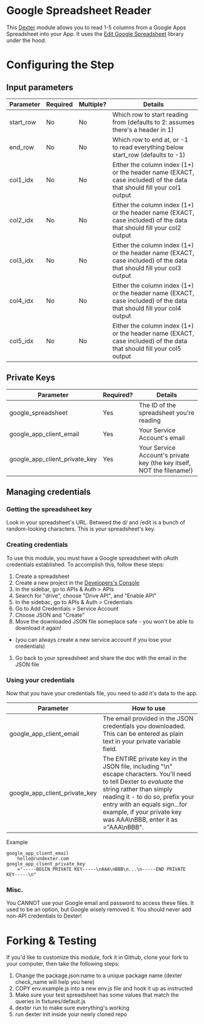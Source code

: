 # Google Spreadsheet Reader 

This [Dexter](http://rundexter.com) module allows you to read 1-5 
columns from a Google Apps Spreadsheet into your App.  It uses the 
[Edit Google Spreadsheet](https://github.com/jpillora/node-edit-google-spreadsheet) 
library under the hood.

# Configuring the Step

## Input parameters

Parameter|Required|Multiple?|Details
---------|--------|---------|-------
start_row | No | No | Which row to start reading from (defaults to 2: assumes there's a header in 1)
end_row | No | No | Which row to end at, or -1 to read everything below start_row (defaults to -1)
col1_idx | No | No | Either the column index (1+) or the header name (EXACT, case included) of the data that should fill your col1 output
col2_idx | No | No | Either the column index (1+) or the header name (EXACT, case included) of the data that should fill your col2 output
col3_idx | No | No | Either the column index (1+) or the header name (EXACT, case included) of the data that should fill your col3 output
col4_idx | No | No | Either the column index (1+) or the header name (EXACT, case included) of the data that should fill your col4 output
col5_idx | No | No | Either the column index (1+) or the header name (EXACT, case included) of the data that should fill your col5 output

## Private Keys

Parameter|Required?|Details
---------|---------|-------
google_spreadsheet | Yes | The ID of the spreadsheet you're reading
google_app_client_email | Yes | Your Service Account's email
google_app_client_private_key | Yes | Your Service Account's private key (the key itself, NOT the filename!)

## Managing credentials

### Getting the spreadsheet key

Look in your spreadsheet's URL. Betweed the d/ and /edit is a bunch
of random-looking characters.  This is your spreadsheet's key.

### Creating credentials

To use this module, you must have a Google spreadsheet with oAuth
credentials established.  To accomplish this, follow these steps:

1. Create a spreadsheet
1. Create a new project in the [Developers's Console](https://console.developers.google.com/project)
1. In the sidebar, go to APIs &amp; Auth &gt; APIs
1. Search for "drive", choose "Drive API", and "Enable API"
1. In the sidebac, go to APIs &amp; Auth &gt; Credentials
1. Go to Add Credentials &gt; Service Account
1. Choose JSON and "Create"
1. Move the downloaded JSON file someplace safe - you won't be able to download it again!
  * (you can always create a new service account if you lose your credentials)
1. Go back to your spreadsheet and share the doc with the email in the JSON file

### Using your credentials

Now that you have your credentials file, you need to add it's data to the app.

Parameter|How to use
---------|-------
google_app_client_email|The email provided in the JSON credentials you downloaded.  This can be entered as plain text in your private variable field.
google_app_client_private_key|The ENTIRE private key in the JSON file, including "\n" escape characters.  You'll need to tell Dexter to *evaluate* the string rather than simply reading it - to do so, prefix your entry with an equals sign...for example, if your private key was AAA\nBBB, enter it as ="AAA\nBBB".

Example

```
google_app_client_email
    hello@rundexter.com
google_app_client_private_key
    ="-----BEGIN PRIVATE KEY-----\nAAA\nBBB\n...\n-----END PRIVATE KEY-----\n"
```

### Misc.

You CANNOT use your Google email and password to access these files.
It used to be an option, but Google wisely removed it.  You should never
add non-API credentials to Dexter!

# Forking &amp; Testing
If you'd like to customize this module, fork it in Github, clone your
fork to your computer, then take the following steps:

1. Change the package.json:name to a unique package name (dexter check_name will help you here)
1. COPY env.example.js into a new env.js file and hook it up as instructed
1. Make sure your test spreadsheet has some values that match the queries in fixtures/default.js
1. dexter run to make sure everything's working
1. run dexter init inside your newly cloned repo
